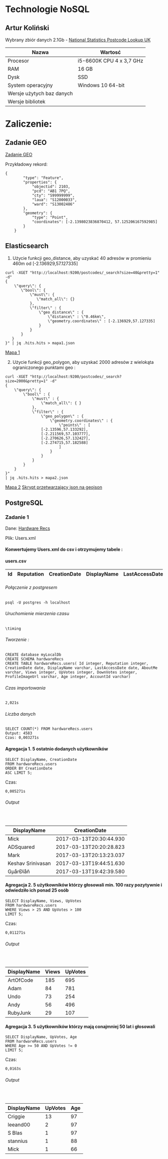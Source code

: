 # Technologie NoSQL

## Artur Koliński

Wybrany zbiór danych 2.1Gb - [National Statistics Postcode Lookup UK](http://geoportal.statistics.gov.uk/datasets/055c2d8135ca4297a85d624bb68aefdb_0.geojson)

| Nazwa | Wartosć    |
|-----------------------|------------|
| Procesor | i5-6600K CPU 4 x 3,7 GHz |
| RAM | 16 GB |
| Dysk | SSD |
| System operacyjny | Windows 10 64-bit |
| Wersje użytych baz danych | |
| Wersje bibliotek | |

# Zaliczenie:

## Zadanie GEO
[Zadanie GEO](https://artkolinski.github.io/NoSQL/) 

Przykładowy rekord:
```
{
		"type": "Feature",
		"properties": {
			"objectid": 2103,
			"pcd": "AB1 7PQ",
			"cty": "S99999999",
			"laua": "S12000033",
			"ward": "S13002486"
		},
		"geometry": {
			"type": "Point",
			"coordinates": [-2.1398023836870412, 57.125206167592985]
		}
	}
```

## Elasticsearch

1. Użycie funkcji geo_distance, aby uzyskać 40 adresów w promieniu 460m od [-2.136929,57.127335]
```
curl -XGET "http://localhost:9200/postcodes/_search?size=40&pretty=1" -d"
{
    \"query\": {
       \"bool\": {
           \"must\": {
              \"match_all\": {}
           },
           \"filter\" : {
               \"geo_distance\" : {
                   \"distance\" : \"0.46km\",
                   \"geometry.coordinates\" : [-2.136929,57.127335]
               }
           }
       }
   }
}" | jq .hits.hits > mapa1.json
```
[Mapa 1](https://github.com/artkolinski/NoSQL/blob/master/mapa1.geojson) 


2. Użycie funkcji geo_polygon, aby uzyskać 2000 adresów z wielokąta ograniczonego punktami geo :
```
curl -XGET "http://localhost:9200/postcodes/_search?size=2000&pretty=1" -d"
{
    \"query\": {
        \"bool\" : {
            \"must\" : {
                \"match_all\": { }
            },
            \"filter\" : {
                \"geo_polygon\" : {
                    \"geometry.coordinates\" : {
                        \"points\" : [
				[-2.13596,57.133292],
				[-2.211569,57.103777],
				[-2.270626,57.132427],
				[-2.274715,57.182588]
                        ]
                    }
                }
            }
        }
    }
}"
| jq .hits.hits > mapa2.json
```
[Mapa 2](https://github.com/artkolinski/NoSQL/blob/master/mapa2.geojson) 
[Skrypt przetwarzający json na geojson](https://github.com/artkolinski/NoSQL/jsonToGeojson.py) 

## PostgreSQL

### Zadanie 1

Dane: [Hardware Recs](https://archive.org/download/stackexchange/hardwarerecs.stackexchange.com.7z)

Plik: Users.xml

#### Konwertujemy Users.xml do csv i otrzymujemy tabele :

#### users.csv 

|Id|Reputation|CreationDate|DisplayName|LastAccessDate|AboutMe|Views|UpVotes|DownVotes|ProfileImageUrl|Age|AccountId|
|---|----------------|------|------------|------------|------|--------|--------|--------|--------|--------|--------|

<h6>Połączenie z postgresem</h6>

```
psql -U postgres -h localhost
```

<h6>Uruchomienie mierzenia czasu</h6>

```
\timing
```

<h6>Tworzenie :</h6>

```
CREATE database myLocalDb
CREATE SCHEMA hardwareRecs
CREATE TABLE hardwareRecs.users( Id integer, Reputation integer, CreationDate date, DisplayName varchar, LastAccessDate date, AboutMe varchar, Views integer, UpVotes integer, DownVotes integer, ProfileImageUrl varchar, Age integer, AccountId varchar)
```

<h6>Czas importowania</h6>

```
2,021s
```

<h6>Liczba danych</h6>

```
SELECT COUNT(*) FROM hardwareRecs.users
Output: 4583
Czas: 0,003271s
```

<h4>Agregacja 1. 5 ostatnio dodanych użytkowników</h4>

```
SELECT DisplayName, CreationDate 
FROM hardwareRecs.users 
ORDER BY CreationDate 
ASC LIMIT 5;
```
Czas:
```
0,005271s
```

<h6>Output</h6>
<br>
<table>
  <thead>
    <tr>
      <th>DisplayName</th>
      <th>CreationDate</th>
    </tr>
  </thead>
  <tbody>
    <tr>
      <td>Mick</td>
      <td>2017-03-13T20:30:44.930</td>
    </tr>
    <tr>
      <td>ADSquared</td>
      <td>2017-03-13T20:20:28.823</td>
    </tr>
    <tr>
      <td>Mark</td>
      <td>2017-03-13T20:13:23.037</td>
    </tr>
    <tr>
      <td>Keshav Srinivasan</td>
      <td>2017-03-13T19:44:51.630</td>
    </tr>
    <tr>
      <td>GµårÐïåñ</td>
      <td>2017-03-13T19:42:39.580</td>
    </tr>
 </tbody>
</table>

<h4>Agregacja 2. 5 użytkowników którzy głosowali min. 100 razy pozytywnie i odwiedziło ich ponad 25 osób</h4>

```
SELECT DisplayName, Views, UpVotes
FROM hardwareRecs.users 
WHERE Views > 25 AND UpVotes > 100
LIMIT 5;
```
Czas:
```
0,011271s
```

<h6>Output</h6>
<br>
<table>
  <thead>
    <tr>
      <th>DisplayName</th>
      <th>Views</th>
      <th>UpVotes</th>
    </tr>
  </thead>
  <tbody>
    <tr>
      <td>ArtOfCode</td>
      <td>185</td>
      <td>695</td>
    </tr>
    <tr>
      <td>Adam</td>
      <td>84</td>
      <td>781</td>
    </tr>
    <tr>
      <td>Undo</td>
      <td>73</td>
      <td>254</td>
    </tr>
    <tr>
      <td>Andy</td>
      <td>56</td>
      <td>496</td>
    </tr>
    <tr>
      <td>RubyJunk</td>
      <td>29</td>
      <td>107</td>
    </tr>
 </tbody>
</table>

<h4>Agregacja 3. 5 użytkowników którzy mają conajmniej 50 lat i głosowali</h4>

```
SELECT DisplayName, UpVotes, Age
FROM hardwareRecs.users 
WHERE Age >= 50 AND UpVotes != 0
LIMIT 5;
```
Czas:
```
0,0163s
```

<h6>Output</h6>
<br>
<table>
  <thead>
    <tr>
      <th>DisplayName</th>
      <th>UpVotes</th>
      <th>Age</th>
    </tr>
  </thead>
  <tbody>
    <tr>
      <td>Criggie</td>
      <td>13</td>
      <td>97
</td>
    </tr>
    <tr>
      <td>leeand00</td>
      <td>2</td>
      <td>97
</td>
    </tr>
    <tr>
      <td>S Blas</td>
      <td>1</td>
      <td>97
</td>
    </tr>
    <tr>
      <td>stannius</td>
      <td>1</td>
      <td>88
</td>
    </tr>
    <tr>
      <td>Mick</td>
      <td>1</td>
      <td>66</td>
    </tr>
 </tbody>
</table>
